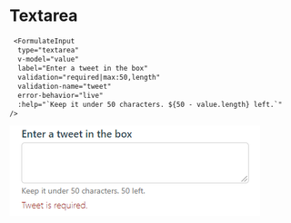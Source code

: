 #  Textarea

```
 <FormulateInput
  type="textarea"
  v-model="value"
  label="Enter a tweet in the box"
  validation="required|max:50,length"
  validation-name="tweet"
  error-behavior="live"
  :help="`Keep it under 50 characters. ${50 - value.length} left.`"
/>
```

![](images\textarea.png)